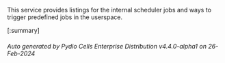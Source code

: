 






This service provides listings for the internal scheduler jobs and ways to trigger predefined jobs in the userspace.

[:summary]

###### Auto generated by Pydio Cells Enterprise Distribution v4.4.0-alpha1 on 26-Feb-2024
